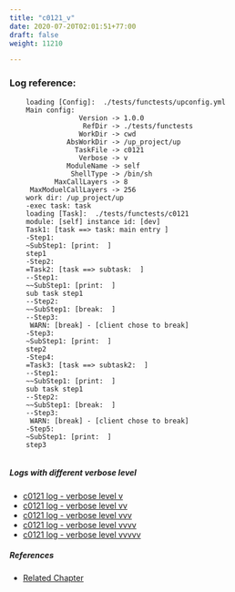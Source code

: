 ```yaml
---
title: "c0121_v"
date: 2020-07-20T02:01:51+77:00
draft: false
weight: 11210

---
```


### Log reference: <no value>

```
    loading [Config]:  ./tests/functests/upconfig.yml
    Main config:
                 Version -> 1.0.0
                  RefDir -> ./tests/functests
                 WorkDir -> cwd
              AbsWorkDir -> /up_project/up
                TaskFile -> c0121
                 Verbose -> v
              ModuleName -> self
               ShellType -> /bin/sh
           MaxCallLayers -> 8
     MaxModuelCallLayers -> 256
    work dir: /up_project/up
    -exec task: task
    loading [Task]:  ./tests/functests/c0121
    module: [self] instance id: [dev]
    Task1: [task ==> task: main entry ]
    -Step1:
    ~SubStep1: [print:  ]
    step1
    -Step2:
    =Task2: [task ==> subtask:  ]
    --Step1:
    ~~SubStep1: [print:  ]
    sub task step1
    --Step2:
    ~~SubStep1: [break:  ]
    --Step3:
     WARN: [break] - [client chose to break]
    -Step3:
    ~SubStep1: [print:  ]
    step2
    -Step4:
    =Task3: [task ==> subtask2:  ]
    --Step1:
    ~~SubStep1: [print:  ]
    sub task step1
    --Step2:
    ~~SubStep1: [break:  ]
    --Step3:
     WARN: [break] - [client chose to break]
    -Step5:
    ~SubStep1: [print:  ]
    step3
    
```

##### Logs with different verbose level
* [c0121 log - verbose level v](../../logs/c0121_v)
* [c0121 log - verbose level vv](../../logs/c0121_vv)
* [c0121 log - verbose level vvv](../../logs/c0121_vvv)
* [c0121 log - verbose level vvvv](../../logs/c0121_vvvv)
* [c0121 log - verbose level vvvvv](../../logs/c0121_vvvvv)

##### References
* [Related Chapter](../../flow-controll/c0121)
